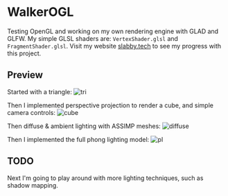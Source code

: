 # WalkerOGL

Testing OpenGL and working on my own rendering engine with GLAD and GLFW. My simple GLSL shaders are: `VertexShader.glsl` and `FragmentShader.glsl`.
Visit my website [slabby.tech](https://slabby.tech) to see my progress with this project.

## Preview
Started with a triangle:
![tri](https://i.imgur.com/Ydxuixe.png)

Then I implemented perspective projection to render a cube, and simple camera controls:
![cube](https://i.imgur.com/Mgrv5NU.png)

Then diffuse & ambient lighting with ASSIMP meshes:
![diffuse](https://slabby.tech/assets/spider%20with%20diffuse.png)

Then I implemented the full phong lighting model:
![pl](https://slabby.tech/assets/barrel%20phong.png)

## TODO
Next I'm going to play around with more lighting techniques, such as shadow mapping.
